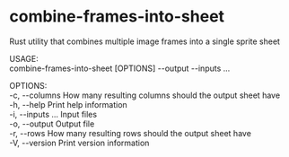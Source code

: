 # combine-frames-into-sheet
Rust utility that combines multiple image frames into a single sprite sheet
  
  USAGE:  
      combine-frames-into-sheet [OPTIONS] --output <output> --inputs <inputs>...  
  
  OPTIONS:  
      -c, --columns <columns>     How many resulting columns should the output sheet have  
      -h, --help                  Print help information  
      -i, --inputs <inputs>...    Input files  
      -o, --output <output>       Output file  
      -r, --rows <rows>           How many resulting rows should the output sheet have  
      -V, --version               Print version information  
